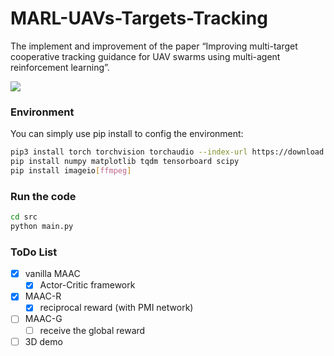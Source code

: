 # MARL-UAVs-Targets-Tracking
The implement and improvement of the paper “Improving multi-target cooperative tracking guidance for UAV swarms using multi-agent reinforcement learning”.

![](https://github.com/tjuDavidWang/MARL-UAVs-Targets-Tracking/blob/main/imgs/2d-demo.png)

### Environment

You can simply use pip install to config the environment:

```sh
pip3 install torch torchvision torchaudio --index-url https://download.pytorch.org/whl/cu118
pip install numpy matplotlib tqdm tensorboard scipy
pip install imageio[ffmpeg]
```

### Run the code

```sh
cd src
python main.py
```

### ToDo List

- [x] vanilla MAAC
  - [x] Actor-Critic framework
- [x] MAAC-R
  - [x] reciprocal reward (with PMI network)
- [ ] MAAC-G
  - [ ] receive the global reward
- [ ] 3D demo
